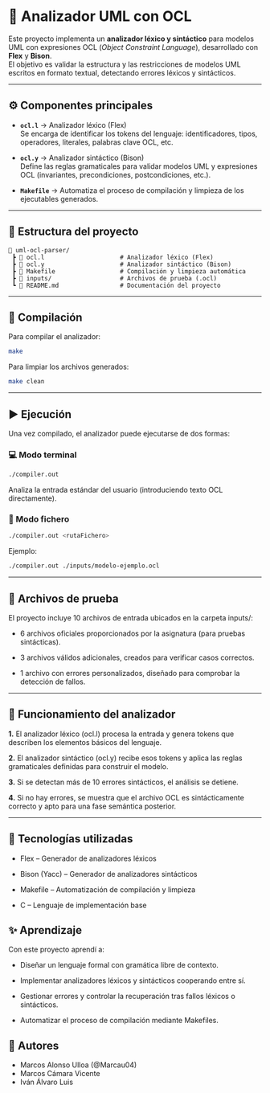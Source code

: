 # 🧩 Analizador UML con OCL

Este proyecto implementa un **analizador léxico y sintáctico** para modelos UML con expresiones OCL (*Object Constraint Language*), desarrollado con **Flex** y **Bison**.  
El objetivo es validar la estructura y las restricciones de modelos UML escritos en formato textual, detectando errores léxicos y sintácticos.

---

## ⚙️ Componentes principales

- **`ocl.l`** → Analizador léxico (Flex)  
  Se encarga de identificar los tokens del lenguaje: identificadores, tipos, operadores, literales, palabras clave OCL, etc.

- **`ocl.y`** → Analizador sintáctico (Bison)  
  Define las reglas gramaticales para validar modelos UML y expresiones OCL (invariantes, precondiciones, postcondiciones, etc.).

- **`Makefile`** → Automatiza el proceso de compilación y limpieza de los ejecutables generados.

---

## 🧱 Estructura del proyecto

    📂 uml-ocl-parser/
     ┣ 📜 ocl.l                     # Analizador léxico (Flex)
     ┣ 📜 ocl.y                     # Analizador sintáctico (Bison)
     ┣ 📜 Makefile                  # Compilación y limpieza automática
     ┣ 📂 inputs/                   # Archivos de prueba (.ocl)
     ┗ 📘 README.md                 # Documentación del proyecto

---

## 🔧 Compilación

Para compilar el analizador:

```bash
make
```

Para limpiar los archivos generados:

```bash
make clean
```
---

## ▶️ Ejecución

Una vez compilado, el analizador puede ejecutarse de dos formas:

### 💻 Modo terminal
```bash
./compiler.out
```

Analiza la entrada estándar del usuario (introduciendo texto OCL directamente).

### 📁 Modo fichero
```bash
./compiler.out <rutaFichero>
```

Ejemplo:
```bash
./compiler.out ./inputs/modelo-ejemplo.ocl
```

---

## 🧪 Archivos de prueba

El proyecto incluye 10 archivos de entrada ubicados en la carpeta inputs/:

- 6 archivos oficiales proporcionados por la asignatura (para pruebas sintácticas).

- 3 archivos válidos adicionales, creados para verificar casos correctos.

- 1 archivo con errores personalizados, diseñado para comprobar la detección de fallos.

---

## 🧠 Funcionamiento del analizador

**1.** El analizador léxico (ocl.l) procesa la entrada y genera tokens que describen los elementos básicos del lenguaje.

**2.** El analizador sintáctico (ocl.y) recibe esos tokens y aplica las reglas gramaticales definidas para construir el modelo.

**3.** Si se detectan más de 10 errores sintácticos, el análisis se detiene.

**4.** Si no hay errores, se muestra que el archivo OCL es sintácticamente correcto y apto para una fase semántica posterior.

---

## 🧰 Tecnologías utilizadas

- Flex – Generador de analizadores léxicos

- Bison (Yacc) – Generador de analizadores sintácticos

- Makefile – Automatización de compilación y limpieza

- C – Lenguaje de implementación base

## ✨ Aprendizaje

Con este proyecto aprendí a:

- Diseñar un lenguaje formal con gramática libre de contexto.

- Implementar analizadores léxicos y sintácticos cooperando entre sí.

- Gestionar errores y controlar la recuperación tras fallos léxicos o sintácticos.

- Automatizar el proceso de compilación mediante Makefiles.

## 👥 Autores

- Marcos Alonso Ulloa (@Marcau04)
- Marcos Cámara Vicente
- Iván Álvaro Luis
